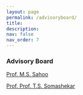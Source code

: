 ```yaml
---
layout: page
permalink: /advisoryboard/
title: 
description:
nav: false
nav_order: 7
---
```


### Advisory Board
[Prof. M.S. Sahoo](https://vidyashilp.edu.in/sahoo/)

[Prof. Prof. T.S. Somashekar](https://www.nls.ac.in/faculty/t-s-somashekar/)